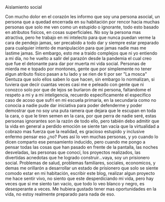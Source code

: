 Aislamiento social

Con mucho dolor en el corazón les informo que soy una persona asocial, un persona que a quedad encerrada en su habitación por rencor hacia muchas personas que solo me ven como un estupido o ignorante, todo esto basado en atributos fisicos, en cosas superficiales. No soy la persona mas atractiva, pero he trabajo en mi intelecto para que nunca puedan verme la cara de pendejo jamas, ser precabido a todo dar y siempre estar preparado para cualquier intento de manipulación para que jamas nadie mas me lastime jamas. Sin embargo, esto me a traido complejos que ni yo entiendo a mi día, no he vuelto a salir del parazón desde la pandemia el cual creo que fue el detonante para dar por muerta mi vida social. Personas de mierda me e topado por montones, gente que por simplemente no tener algun atributo fisico pasan a tu lado y se rien de ti por ser "La mosca" Gentuza que solo ellos saben lo que hacen, sin embargo lo normalizan, si tuviera que decir cuantas veces casi me e peleado con gente que ni conozco solo por que de lejos se burlaron de mi persona, faltandome el respeto a mi y a mi inteligencia, recuerdo especificamente el especifico caso de acoso que sufri en mi escuela primaria, en la secundaria como no conocia a nadie pude dar iniciativa para poder defenderme y poder demostrar que no soy una puta ramera que dejara que le escupan en toda la cara, o que le tiren semen en la cara, por que perra de nadie seré, estas personas ignorantes son la razón de todo ello, pero tabién debo admitir que la vida en general a perdido emoción se siente tan vacía que la virtualidad a cobrazo mas fuerza que la realidad, es gracioso estupido y inclusive enfermo pensar eso ¿no? Pues así lo ven muchas personas, y yo cuando lo dicen comparto ese pensamiento inducido, pero cuando me pongo a pensar todas las cosas que han pasado en frente de la pantalla, las noches desveladas, las personas que conocí, los proyectos realizados, las divertidas acnedotas que he logrado construir...vaya, soy un prisionero social. 
Problemas de salud, problemas familiares, sociales, economicos, y demas me orillarón a desarrollar un estado de prisionero que solo se siente comodo estar en mi habitación, escribir este blog, realizar algun proyecto me hace sentir vivo, no siento que este desperdiciando mi vida, pero hay veces que si me siento tan vacio, que todo lo veo blanco y negro, es desesperante a veces. Me hubiera gustado tener mas oportunidades en la vida, no estoy realmente preparado para nada de eso. 
